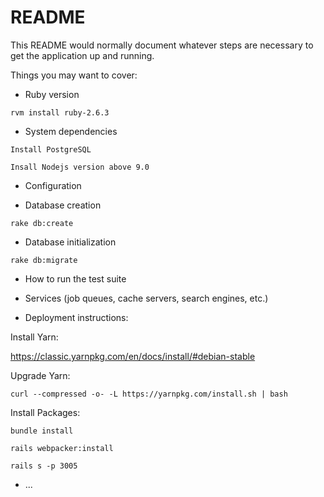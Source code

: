 # README

This README would normally document whatever steps are necessary to get the
application up and running.

Things you may want to cover:

* Ruby version

```cassandraql
rvm install ruby-2.6.3
```

* System dependencies
````cassandraql
Install PostgreSQL

Insall Nodejs version above 9.0
````

* Configuration

* Database creation

```cassandraql
rake db:create
```

* Database initialization

```cassandraql
rake db:migrate
```

* How to run the test suite

* Services (job queues, cache servers, search engines, etc.)

* Deployment instructions:

Install Yarn:

https://classic.yarnpkg.com/en/docs/install/#debian-stable

Upgrade Yarn:

```cassandraql
curl --compressed -o- -L https://yarnpkg.com/install.sh | bash

```

Install Packages:

```cassandraql
bundle install

rails webpacker:install

rails s -p 3005
```

* ...
